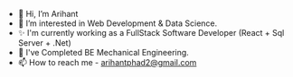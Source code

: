 - 👋 Hi, I’m Arihant
- 👀 I’m interested in Web Development & Data Science.
- ✨ I'm currently working as a FullStack Software Developer (React + Sql Server + .Net)
- 🌱 I've Completed BE Mechanical Engineering.
- 📫 How to reach me - arihantphad2@gmail.com

<!---
arihantp2/arihantp2 is a ✨ special ✨ repository because its `README.md` (this file) appears on your GitHub profile.
You can click the Preview link to take a look at your changes.
--->
